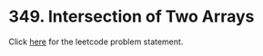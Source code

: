 # 349. Intersection of Two Arrays

Click [here](https://leetcode.com/problems/intersection-of-two-arrays/) for the leetcode problem statement.
